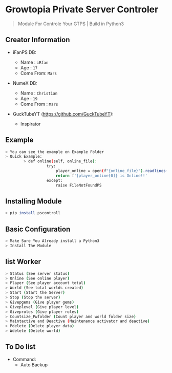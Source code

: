# Growtopia Private Server Controler
> Module For Controle Your GTPS | Build in Python3

## Creator Information
- iFanPS DB:
    - Name : `iRfan`
    - Age : `17`
    - Come From: `Mars`

- NumeX DB:
    - Name : `Christian`
    - Age : `19`
    - Come From : `Mars`
    
- GuckTubeYT (https://github.com/GuckTubeYT):
    - Inspirator

## Example
```bash
> You can see the example on Example Folder
> Quick Example:
        > def online(self, online_file):
                  try:
                      player_online = open(f"{online_file}").readlines()
                      return f'{player_online[0]} is Online!!'
                  except:
                      raise FileNotFoundPS
```

## Installing Module
```bash
> pip install pscontroll
```

## Basic Configuration
```bash
> Make Sure You Already install a Python3
> Install The Module
```

## list Worker
```bash
> Status (See server status)
> Online (See online player)
> Player (See player account total)
> World (See total worlds created)
> Start (Start the Server)
> Stop (Stop the server)
> Givepgems (Give player gems)
> Giveplevel (Give player level)
> Giveproles (Give player roles)
> Countsize_Pwfolder (Count player and world folder size)
> Maintactive and Deactive (Maintenance activator and deactive)
> Pdelete (Delete player data)
> Wdelete (Delete world)
```

## To Do list
- Command:
    - Auto Backup
